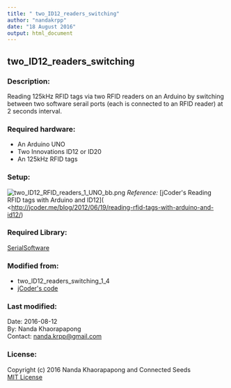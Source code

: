 ```yaml
---
title: " two_ID12_readers_switching"
author: "nandakrpp"
date: "18 August 2016"
output: html_document
---
```

## two_ID12_readers_switching

### Description:
  Reading 125kHz RFID tags via two RFID readers on an Arduino by switching between two software serail ports (each is connected to an RFID reader) at 2 seconds interval.
  
### Required hardware:
* An Arduino UNO
* Two Innovations ID12 or ID20
* An 125kHz RFID tags
  
### Setup: 
  
  ![two_ID12_RFID_readers_1_UNO_bb.png](http://nandadoes.com/download_seeds/docu_media/two_ID12_RFID_readers_1_UNO_bb.png) _Reference:_ [jCoder's Reading RFID tags with Arduino and ID12](
  <http://jcoder.me/blog/2012/06/19/reading-rfid-tags-with-arduino-and-id12/)
  
  
  
### Required Library:
[SerialSoftware](https://github.com/arduino/Arduino/tree/master/hardware/arduino/avr/libraries/SoftwareSerial/src)

### Modified from: 
  * two_ID12_readers_switching_1_4
  * [jCoder's code](http://blog.jcoder.me/files/arduino/RFIDReaderExample.txt)
  
  
### Last modified: 
Date: 2016-08-12  
By: Nanda Khaorapapong  
Contact: nanda.krpp@gmail.com
  
### License: 
Copyright (c) 2016 Nanda Khaorapapong and Connected Seeds    
[MIT License](https://opensource.org/licenses/MIT)



